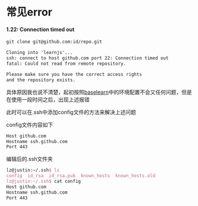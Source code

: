 # 常见error

#### 1.22: Connection timed out

```latex
git clone git@github.com:id/repo.git

Cloning into 'learnjs'...
ssh: connect to host github.com port 22: Connection timed out
fatal: Could not read from remote repository.

Please make sure you have the correct access rights
and the repository exists.
```

具体原因我也说不清楚，起初按照[baselearn](https://github.com/Justin-12138/baselearn/tree/main/base_env)中的环境配置不会又任何问题，但是在使用一段时间之后，出现上述报错

此时可以在.ssh中添加config文件的方法来解决上述问题

config文件内容如下

```latex
Host github.com
Hostname ssh.github.com
Port 443
```

编辑后的.ssh文件夹

```latex
lz@justin:~/.ssh$ ls
config  id_rsa  id_rsa.pub  known_hosts  known_hosts.old
lz@justin:~/.ssh$ cat config
Host github.com
Hostname ssh.github.com
Port 443
```

